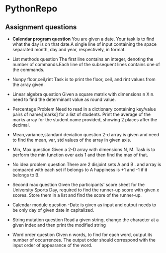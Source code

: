 # PythonRepo

## Assignment questions ##
 
- **Calendar program question**
  You are given a date. Your task is to find what the day is on that date.A single line of input containing the space separated month, day and year, respectively, in format.

- List methods question
  The first line contains an integer, denoting the number of commands.Each line of the subsequent lines contains one of the commands.
- Nunpy floor,ceil,rint
  Task is to print the floor, ceil, and rint values from the array given.
- Linear algebra question
  Given a square matrix with dimensions n X n. need to find the determinant value as round value.
- Percentage Problem
  Need to read in a dictionary containing key/value pairs of name:[marks] for a list of students. Print the average of the marks array for the student name provided, showing 2 places after the decimal.
- Mean,variance,standard deviation question
  2-d array is given and need to find the mean, var, std values of the array in given axis.
- Min, Max question
  Given a 2-D array with dimensions N, M. Task is to perform the min function over axis 1 and then find the max of that.
- No idea problem question
  There are 2 disjoint sets A and B . and array is compared with each set if belongs to A happiness is +1 and -1 if it belongs to B.
- Second max question
  Given the participants' score sheet for the University Sports Day, required to find the runner-up score with given x scores. Store them in a list and find the score of the runner-up.
- Calendar module question
 -Date is given as input and output needs to be only day of given date in capitalized.

- String mutation question
  Read a given string, change the character at a given index and then print the modified string
- Word order question
  Given n words, to find for each word, output its number of occurrences. The output order should correspond with the input order of appearance of the word.
